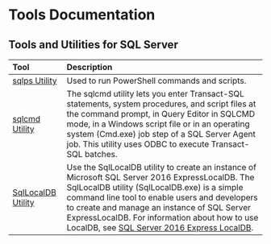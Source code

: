 # Tools Documentation

## Tools and Utilities for SQL Server

| Tool | Description |
|:--|:--|
|[sqlps Utility](Sql/sqlps-utility.md)|Used to run PowerShell commands and scripts.|
|[sqlcmd Utility](Sql/sqlcmd-utility.md)|The sqlcmd utility lets you enter Transact-SQL statements, system procedures, and script files at the command prompt, in Query Editor in SQLCMD mode, in a Windows script file or in an operating system (Cmd.exe) job step of a SQL Server Agent job. This utility uses ODBC to execute Transact-SQL batches.|
|[SqlLocalDB Utility](Sql/sqllocaldb-utility.md)|Use the SqlLocalDB utility to create an instance of Microsoft SQL Server 2016 ExpressLocalDB. The SqlLocalDB utility (SqlLocalDB.exe) is a simple command line tool to enable users and developers to create and manage an instance of SQL Server ExpressLocalDB. For information about how to use LocalDB, see [SQL Server 2016 Express LocalDB](https://docs.microsoft.com/en-us/sql/database-engine/configure-windows/sql-server-2016-express-localdb).|
